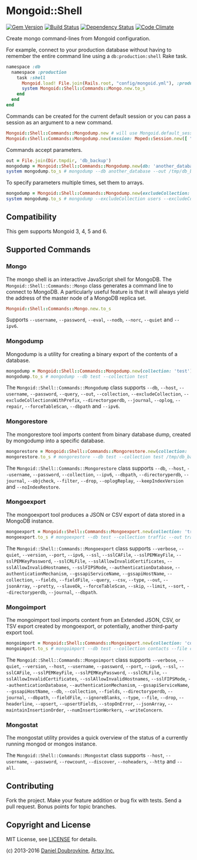 Mongoid::Shell
==============

[![Gem Version](https://badge.fury.io/rb/mongoid-shell.svg)](https://badge.fury.io/rb/mongoid-shell)
[![Build Status](https://travis-ci.org/mongoid/mongoid-shell.svg?branch=master)](https://travis-ci.org/mongoid/mongoid-shell)
[![Dependency Status](https://gemnasium.com/mongoid/mongoid-shell.svg)](https://gemnasium.com/mongoid/mongoid-shell)
[![Code Climate](https://codeclimate.com/github/mongoid/mongoid-shell.svg)](https://codeclimate.com/github/mongoid/mongoid-shell)

Create mongo command-lines from Mongoid configuration.

For example, connect to your production database without having to remember the entire command line using a `db:production:shell` Rake task.

``` ruby
namespace :db
  namespace :production
    task :shell
      Mongoid.load! File.join(Rails.root, "config/mongoid.yml"), :production
      system Mongoid::Shell::Commands::Mongo.new.to_s
    end
  end
end
```

Commands can be created for the current default session or you can pass a session as an argument to a new command.

``` ruby
Mongoid::Shell::Commands::Mongodump.new # will use Mongoid.default_session
Mongoid::Shell::Commands::Mongodump.new(session: Moped::Session.new([ "127.0.0.1:27017" ]))
```

Commands accept parameters.

``` ruby
out = File.join(Dir.tmpdir, 'db_backup')
mongodump = Mongoid::Shell::Commands::Mongodump.new(db: 'another_database', out: out)
system mongodump.to_s # mongodump --db another_database --out /tmp/db_backup
```

To specify parameters multiple times, set them to arrays.

``` ruby
mongodump = Mongoid::Shell::Commands::Mongodump.new(excludeCollection: %w(users products))
system mongodump.to_s # mongodump --excludeCollection users --excludeCollection products
```


Compatibility
-------------

This gem supports Mongoid 3, 4, 5 and 6.

Supported Commands
------------------

### Mongo

The mongo shell is an interactive JavaScript shell for MongoDB. The `Mongoid::Shell::Commands::Mongo` class generates a command line to connect to MongoDB. A particularly useful feature is that it will always yield the address of the master node of a MongoDB replica set.

``` ruby
Mongoid::Shell::Commands::Mongo.new.to_s
```

Supports `--username`, `--password`, `--eval`, `--nodb`, `--norc`, `--quiet` and `--ipv6`.

### Mongodump

Mongodump is a utility for creating a binary export of the contents of a database.

``` ruby
mongodump = Mongoid::Shell::Commands::Mongodump.new(collection: 'test')
mongodump.to_s # mongodump --db test --collection test
```

The `Mongoid::Shell::Commands::Mongodump` class supports `--db`, `--host`, `--username`, `--password`, `--query`, `--out`, `--collection`, `--excludeCollection`, `--excludeCollectionsWithPrefix`, `--directoryperdb`, `--journal`, `--oplog`, `--repair`, `--forceTableScan`, `--dbpath` and `--ipv6`.

### Mongorestore

The mongorestore tool imports content from binary database dump, created by mongodump into a specific database.

``` ruby
mongorestore = Mongoid::Shell::Commands::Mongorestore.new(collection: 'test', restore: '/tmp/db_backup')
mongorestore.to_s # mongorestore --db test --collection test /tmp/db_backup
```

The `Mongoid::Shell::Commands::Mongorestore` class supports `--db`, `--host`, `--username`, `--password`, `--collection`, `--ipv6`, `--dbpath`, `--directoryperdb`, `--journal`, `--objcheck`, `--filter`, `--drop`, `--oplogReplay`, `--keepIndexVersion` and `--noIndexRestore`.

### Mongoexport

The mongoexport tool produces a JSON or CSV export of data stored in a MongoDB instance.

``` ruby
mongoexport = Mongoid::Shell::Commands::Mongoexport.new(collection: 'traffic', out: 'traffic.json')
mongoexport.to_s # mongoexport --db test --collection traffic --out traffic.json
```

The `Mongoid::Shell::Commands::Mongoexport` class supports `--verbose`, `--quiet`, `--version`, `--port`, `--ipv6`, `--ssl`, `--sslCAFile`, `--sslPEMKeyFile`, `--sslPEMKeyPassword`, `--sslCRLFile`, `--sslAllowInvalidCertificates`, `--sslAllowInvalidHostnames`, `--sslFIPSMode`, `--authenticationDatabase`, `--authenticationMechanism`, `--gssapiServiceName`, `--gssapiHostName`, `--collection`, `--fields`, `--fieldFile`, `--query`, `--csv`, `--type`, `--out`, `--jsonArray`, `--pretty`, `--slaveOk`, `--forceTableScan`, `--skip`, `--limit`, `--sort`, `--directoryperdb`, `--journal`, `--dbpath`.

### Mongoimport

The mongoimport tool imports content from an Extended JSON, CSV, or TSV export created by mongoexport, or potentially, another third-party export tool.


``` ruby
mongoimport = Mongoid::Shell::Commands::Mongoimport.new(collection: 'contacts', file: 'contacts.json')
mongoimport.to_s # mongoimport --db test --collection contacts --file contacts.json
```

The `Mongoid::Shell::Commands::Mongoimport` class supports `--verbose`, `--quiet`, `--version`, `--host`, `--username`, `--password`, `--port`, `--ipv6`, `--ssl`, `--sslCAFile`, `--sslPEMKeyFile`, `--sslPEMKeyPassword`, `--sslCRLFile`, `--sslAllowInvalidCertificates`, `--sslAllowInvalidHostnames`, `--sslFIPSMode`, `--authenticationDatabase`, `--authenticationMechanism`, `--gssapiServiceName`, `--gssapiHostName`, `--db`, `--collection`, `--fields`, `--directoryperdb`, `--journal`, `--dbpath`, `--fieldFile`, `--ignoreBlanks`, `--type`, `--file`, `--drop`, `--headerline`, `--upsert`, `--upsertFields`, `--stopOnError`, `--jsonArray`, `--maintainInsertionOrder`, `--numInsertionWorkers`, `--writeConcern`.

### Mongostat

The mongostat utility provides a quick overview of the status of a currently running mongod or mongos instance.

The `Mongoid::Shell::Commands::Mongostat` class supports `--host`, `--username`, `--password`, `--rowcount`, `--discover`, `--noheaders`, `--http` and `--all`.

Contributing
------------

Fork the project. Make your feature addition or bug fix with tests. Send a pull request. Bonus points for topic branches.

Copyright and License
---------------------

MIT License, see [LICENSE](http://github.com/mongoid/mongoid-shell/raw/master/LICENSE.md) for details.

(c) 2013-2016 [Daniel Doubrovkine](http://github.com/dblock), [Artsy Inc.](http://artsy.net)
